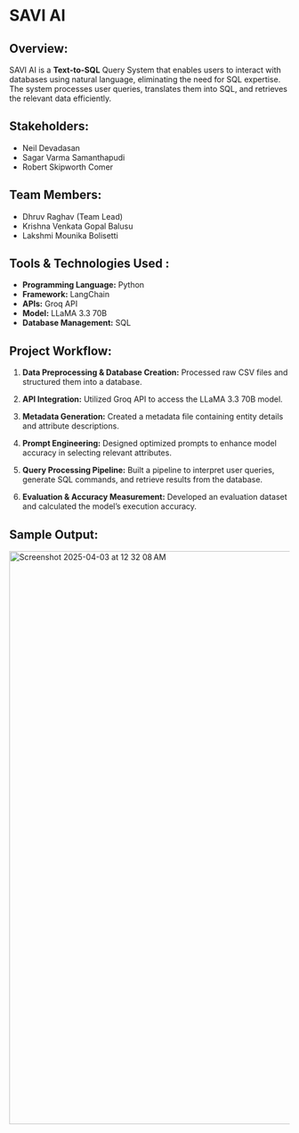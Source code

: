
# SAVI AI

## Overview:
SAVI AI is a **Text-to-SQL** Query System that enables users to interact with databases using natural language, eliminating the need for SQL expertise. The system processes user queries, translates them into SQL, and retrieves the relevant data efficiently.

## Stakeholders:
- Neil Devadasan
- Sagar Varma Samanthapudi
- Robert Skipworth Comer
## Team Members:
-  Dhruv Raghav (Team Lead)
- Krishna Venkata Gopal Balusu
- Lakshmi Mounika Bolisetti

## Tools & Technologies Used :
- **Programming Language:** Python
- **Framework:** LangChain
- **APIs:** Groq API
- **Model:** LLaMA 3.3 70B
- **Database Management:** SQL

## Project Workflow: 

1. **Data Preprocessing & Database Creation:** Processed raw CSV files and structured them into a database.

2. **API Integration:** Utilized Groq API to access the LLaMA 3.3 70B model.

3. **Metadata Generation:** Created a metadata file containing entity details and attribute descriptions.

4. **Prompt Engineering:** Designed optimized prompts to enhance model accuracy in selecting relevant attributes.

5. **Query Processing Pipeline:** Built a pipeline to interpret user queries, generate SQL commands, and retrieve results from the database.

6. **Evaluation & Accuracy Measurement:** Developed an evaluation dataset and calculated the model’s execution accuracy.

## Sample Output:

<img width="1027" alt="Screenshot 2025-04-03 at 12 32 08 AM" src="https://github.iu.edu/polis-comet-lab/SAVI-AI/assets/25093/9a788320-3d95-442e-8f56-04ef17313ee9">
